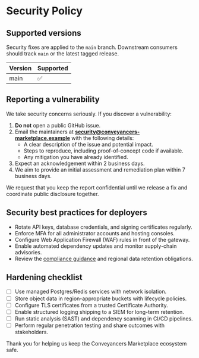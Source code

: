 # Security Policy

## Supported versions

Security fixes are applied to the `main` branch. Downstream consumers should track `main` or the latest tagged release.

| Version | Supported |
|---------|-----------|
| main    | ✅ |

## Reporting a vulnerability

We take security concerns seriously. If you discover a vulnerability:

1. **Do not** open a public GitHub issue.
2. Email the maintainers at **security@conveyancers-marketplace.example** with the following details:
   - A clear description of the issue and potential impact.
   - Steps to reproduce, including proof-of-concept code if available.
   - Any mitigation you have already identified.
3. Expect an acknowledgement within 2 business days.
4. We aim to provide an initial assessment and remediation plan within 7 business days.

We request that you keep the report confidential until we release a fix and coordinate public disclosure together.

## Security best practices for deployers

- Rotate API keys, database credentials, and signing certificates regularly.
- Enforce MFA for all administrator accounts and hosting consoles.
- Configure Web Application Firewall (WAF) rules in front of the gateway.
- Enable automated dependency updates and monitor supply-chain advisories.
- Review the [compliance guidance](docs/compliance.md) and regional data retention obligations.

## Hardening checklist

- [ ] Use managed Postgres/Redis services with network isolation.
- [ ] Store object data in region-appropriate buckets with lifecycle policies.
- [ ] Configure TLS certificates from a trusted Certificate Authority.
- [ ] Enable structured logging shipping to a SIEM for long-term retention.
- [ ] Run static analysis (SAST) and dependency scanning in CI/CD pipelines.
- [ ] Perform regular penetration testing and share outcomes with stakeholders.

Thank you for helping us keep the Conveyancers Marketplace ecosystem safe.
